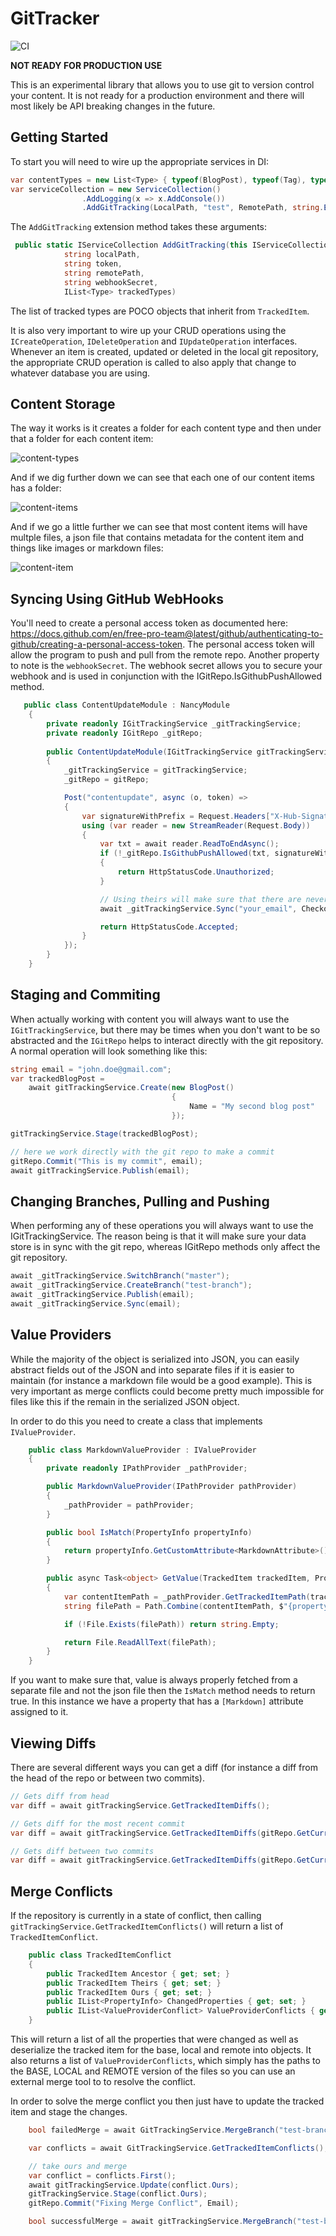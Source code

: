 # GitTracker

![CI](https://github.com/ssinno28/GitTracker/workflows/CI/badge.svg)

**NOT READY FOR PRODUCTION USE**

This is an experimental library that allows you to use git to version control your content. It is not ready for a production environment and there will most likely be API breaking changes in the future. 

## Getting Started

To start you will need to wire up the appropriate services in DI:

```c#
var contentTypes = new List<Type> { typeof(BlogPost), typeof(Tag), typeof(Category) };
var serviceCollection = new ServiceCollection()
                .AddLogging(x => x.AddConsole())
                .AddGitTracking(LocalPath, "test", RemotePath, string.Empty, contentTypes);
```

The `AddGitTracking` extension method takes these arguments:

```c#
 public static IServiceCollection AddGitTracking(this IServiceCollection services, 
            string localPath,
            string token,
            string remotePath,
            string webhookSecret,
            IList<Type> trackedTypes)
```

The list of tracked types are POCO objects that inherit from `TrackedItem`. 

It is also very important to wire up your CRUD operations using the `ICreateOperation`, `IDeleteOperation` and `IUpdateOperation` interfaces. Whenever an item is created, updated or deleted in the local git repository, the appropriate CRUD operation is called to also apply that change to whatever database you are using. 

## Content Storage

The way it works is it creates a folder for each content type and then under that a folder for each content item:

![content-types](https://github.com/ssinno28/GitTracker/blob/master/readme-images/content-types.PNG)

And if we dig further down we can see that each one of our content items has a folder:

![content-items](https://github.com/ssinno28/GitTracker/blob/master/readme-images/content-items.PNG)

And if we go a little further we can see that most content items will have multple files, a json file that contains metadata for the content item and things like images or markdown files:

![content-item](https://github.com/ssinno28/GitTracker/blob/master/readme-images/content-item.PNG)

## Syncing Using GitHub WebHooks

You'll need to create a personal access token as documented here: https://docs.github.com/en/free-pro-team@latest/github/authenticating-to-github/creating-a-personal-access-token. The personal access token will allow the program to push and pull from the remote repo. Another property to note is the `webhookSecret`. The webhook secret allows you to secure your webhook and is used in conjunction with the IGitRepo.IsGithubPushAllowed method. 

``` c#
   public class ContentUpdateModule : NancyModule
    {
        private readonly IGitTrackingService _gitTrackingService;
        private readonly IGitRepo _gitRepo;
       
        public ContentUpdateModule(IGitTrackingService gitTrackingService, IGitRepo gitRepo) : base("/api")
        {
            _gitTrackingService = gitTrackingService;
            _gitRepo = gitRepo;

            Post("contentupdate", async (o, token) =>
            {
                var signatureWithPrefix = Request.Headers["X-Hub-Signature"].FirstOrDefault();
                using (var reader = new StreamReader(Request.Body))
                {
                    var txt = await reader.ReadToEndAsync();
                    if (!_gitRepo.IsGithubPushAllowed(txt, signatureWithPrefix))
                    {
                        return HttpStatusCode.Unauthorized;
                    }

                    // Using theirs will make sure that there are never any merge conflicts
                    await _gitTrackingService.Sync("your_email", CheckoutFileConflictStrategy.Theirs);

                    return HttpStatusCode.Accepted;
                }
            });
        }
    }
```



## Staging and Commiting

When actually working with content you will always want to use the `IGitTrackingService`, but there may be times when you don't want to be so abstracted and the `IGitRepo` helps to interact directly with the git repository. A normal operation will look something like this:

```c#
string email = "john.doe@gmail.com";
var trackedBlogPost =
    await gitTrackingService.Create(new BlogPost()
                                    {
                                        Name = "My second blog post"
                                    });

gitTrackingService.Stage(trackedBlogPost);

// here we work directly with the git repo to make a commit
gitRepo.Commit("This is my commit", email);
await gitTrackingService.Publish(email);
```



## Changing Branches, Pulling and Pushing

When performing any of these operations you will always want to use the IGitTrackingService. The reason being is that it will make sure your data store is in sync with the git repo, whereas IGitRepo methods only affect the git repository. 

```c#
await _gitTrackingService.SwitchBranch("master");
await _gitTrackingService.CreateBranch("test-branch");
await _gitTrackingService.Publish(email);
await _gitTrackingService.Sync(email);
```



## Value Providers

While the majority of the object is serialized into JSON, you can easily abstract fields out of the JSON and into separate files if it is easier to maintain (for instance a markdown file would be a good example). This is very important as merge conflicts could become pretty much impossible for files like this if the remain in the serialized JSON object. 

In order to do this you need to create a class that implements `IValueProvider`.

```c#
    public class MarkdownValueProvider : IValueProvider
    {
        private readonly IPathProvider _pathProvider;

        public MarkdownValueProvider(IPathProvider pathProvider)
        {
            _pathProvider = pathProvider;
        }

        public bool IsMatch(PropertyInfo propertyInfo)
        {
            return propertyInfo.GetCustomAttribute<MarkdownAttribute>() != null;
        }

        public async Task<object> GetValue(TrackedItem trackedItem, PropertyInfo propertyInfo)
        {
            var contentItemPath = _pathProvider.GetTrackedItemPath(trackedItem.GetType(), trackedItem);
            string filePath = Path.Combine(contentItemPath, $"{propertyInfo.Name.ToSentenceCase().MakeUrlFriendly()}.md");

            if (!File.Exists(filePath)) return string.Empty;

            return File.ReadAllText(filePath);
        }
    }
```

If you want to make sure that, value is always properly fetched from a separate file and not the json file then the `IsMatch` method needs to return true. In this instance we have a property that has a `[Markdown]` attribute assigned to it. 



## Viewing Diffs

There are several different ways you can get a diff (for instance a diff from the head of the repo or between two commits). 

```c#
// Gets diff from head
var diff = await gitTrackingService.GetTrackedItemDiffs();

// Gets diff for the most recent commit
var diff = await gitTrackingService.GetTrackedItemDiffs(gitRepo.GetCurrentCommitId());

// Gets diff between two commits
var diff = await gitTrackingService.GetTrackedItemDiffs(gitRepo.GetCurrentCommitId(), "second commit id");
```

 

## Merge Conflicts

If the repository is currently in a state of conflict, then calling `gitTrackingService.GetTrackedItemConflicts()` will return a list of `TrackedItemConflict`. 



```c#
    public class TrackedItemConflict
    {
        public TrackedItem Ancestor { get; set; }
        public TrackedItem Theirs { get; set; }
        public TrackedItem Ours { get; set; }
        public IList<PropertyInfo> ChangedProperties { get; set; }
        public IList<ValueProviderConflict> ValueProviderConflicts { get; set; }
    }
```

This will return a list of all the properties that were changed as well as deserialize the tracked item for the base, local and remote into objects. It also returns a list of `ValueProviderConflicts`, which simply has the paths to the BASE, LOCAL and REMOTE version of the files so you can use an external merge tool to to resolve the conflict. 

In order to solve the merge conflict you then just have to update the tracked item and stage the changes.

```c#
    bool failedMerge = await GitTrackingService.MergeBranch("test-branch", Email);

    var conflicts = await GitTrackingService.GetTrackedItemConflicts();            

    // take ours and merge
    var conflict = conflicts.First();
    await gitTrackingService.Update(conflict.Ours);
    gitTrackingService.Stage(conflict.Ours);
    gitRepo.Commit("Fixing Merge Conflict", Email);

    bool successfulMerge = await gitTrackingService.MergeBranch("test-branch", Email);
```



